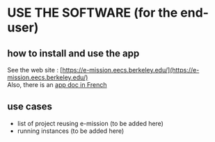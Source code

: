# USE THE SOFTWARE (for the end-user)  
## how to install and use the app  
See the web site : [https://e-mission.eecs.berkeley.edu/](https://e-mission.eecs.berkeley.edu/)   
Also, there is an [app doc in French](https://docs.google.com/document/d/1X_FwiXjmWEFCLNhEXNa3-cD0FCjOURlLClCUiUoQ6PM/)      

## use cases   
- list of project reusing e-mission  (to be added here)
- running instances  (to be added here)

